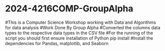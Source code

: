 # 2024-4216COMP-GroupAlpha

#This is a Computer Science Workshop working with Data and Algorithms for data analysis
#Work Done By Group Alpha
#Converted the columns data types to the respective data types in the CSV file
#For the running of the script you should first ensure installation of Python pip install
#Install the dependencies for Pandas, matplotlib, and Seaborn
